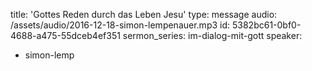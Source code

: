 title: 'Gottes Reden durch das Leben Jesu'
type: message
audio: /assets/audio/2016-12-18-simon-lempenauer.mp3
id: 5382bc61-0bf0-4688-a475-55dceb4ef351
sermon_series: im-dialog-mit-gott
speaker:
  - simon-lemp
